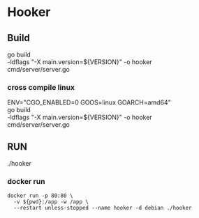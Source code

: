 # Hooker

## Build

go build \
  -ldflags "-X main.version=${VERSION}"
  -o hooker \
  cmd/server/server.go

### cross compile linux

ENV="CGO_ENABLED=0 GOOS=linux GOARCH=amd64" \
  go build \
  -ldflags "-X main.version=${VERSION}"
  -o hooker \
  cmd/server/server.go

## RUN

./hooker

### docker run
	docker run -p 80:80 \
	  -v ${pwd}:/app -w /app \
	  --restart unless-stopped --name hooker -d debian ./hooker